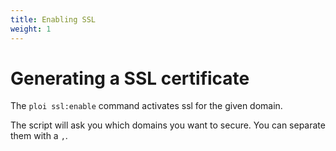 ```yaml
---
title: Enabling SSL
weight: 1
---
```


# Generating a SSL certificate

The `ploi ssl:enable` command activates ssl for the given domain. 

The script will ask you which domains you want to secure. You can separate them with a `,`.
